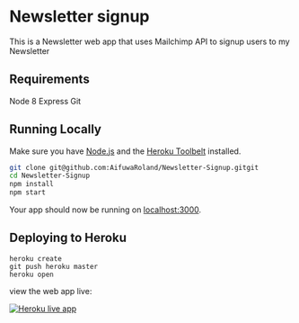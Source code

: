 # Newsletter signup

This is a Newsletter web app that uses Mailchimp API to signup users to my Newsletter
## Requirements
Node 8
Express
Git

## Running Locally

Make sure you have [Node.js](http://nodejs.org/) and the [Heroku Toolbelt](https://toolbelt.heroku.com/) installed.


```sh
git clone git@github.com:AifuwaRoland/Newsletter-Signup.gitgit
cd Newsletter-Signup
npm install
npm start
```

Your app should now be running on [localhost:3000](http://localhost:3000/).

## Deploying to Heroku

```
heroku create
git push heroku master
heroku open
```

view the web app live:

[![Heroku live app](https://www.herokucdn.com/deploy/button.png)](https://radiant-brook-97686.herokuapp.com/)